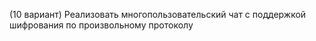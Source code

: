 (10 вариант) Реализовать многопользовательский чат с поддержкой шифрования по произвольному протоколу